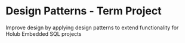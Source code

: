 # Design Patterns - Term Project
Improve design by applying design patterns to extend functionality for Holub Embedded SQL projects
